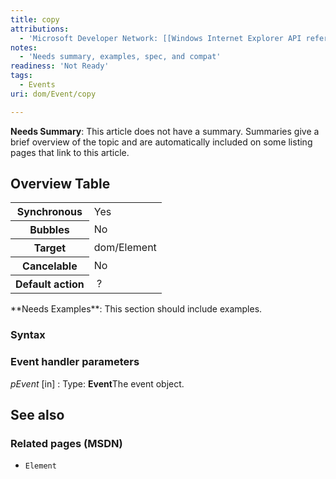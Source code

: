 ```yaml
---
title: copy
attributions:
  - 'Microsoft Developer Network: [[Windows Internet Explorer API reference](http://msdn.microsoft.com/en-us/library/ie/hh828809%28v=vs.85%29.aspx) Article]'
notes:
  - 'Needs summary, examples, spec, and compat'
readiness: 'Not Ready'
tags:
  - Events
uri: dom/Event/copy

---
```

**Needs Summary**: This article does not have a summary. Summaries give a brief overview of the topic and are automatically included on some listing pages that link to this article.

## Overview Table

<table class="wikitable">
<tr>
<th>
Synchronous

</th>
<td>
Yes

</td>
</tr>
<tr>
<th>
Bubbles

</th>
<td>
No

</td>
</tr>
<tr>
<th>
Target

</th>
<td>
dom/Element

</td>
</tr>
<tr>
<th>
Cancelable

</th>
<td>
No

</td>
</tr>
<tr>
<th>
Default action

</th>
<td>
 ?

</td>
</tr>
</table>
**Needs Examples**: This section should include examples.

### Syntax

### Event handler parameters

*pEvent* [in]
:   Type: ****Event****The event object.

## See also

### Related pages (MSDN)

-   `Element`
